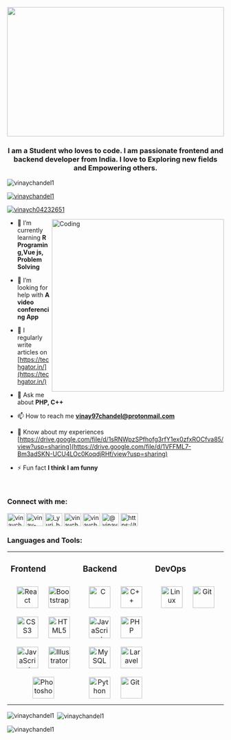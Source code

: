 <div align="center">
<img src="https://rishavanand.github.io/static/images/greetings.gif" height="300" align="center" style="width: 100%" />
</div> 
<h3 align="center">I am a Student who loves to code. I am passionate frontend and backend developer from India. I love to Exploring new fields and Empowering others.</h3>

<p align="left"> <img src="https://komarev.com/ghpvc/?username=vinaychandel1&label=Profile%20views&color=0e75b6&style=flat" alt="vinaychandel1" /> </p>

<p align="left"> <a href="https://github.com/ryo-ma/github-profile-trophy"><img src="https://github-profile-trophy.vercel.app/?username=vinaychandel1" alt="vinaychandel1" /></a> </p>

<p align="left"> <a href="https://twitter.com/vinaych04232651" target="blank"><img src="https://img.shields.io/twitter/follow/vinaych04232651?logo=twitter&style=for-the-badge" alt="vinaych04232651" /></a> </p>

<img align="right" alt="Coding" width="400" src="https://cdn.dribbble.com/users/870476/screenshots/11226950/media/9630cdb5a4e7a93677aba8db2043bae5.jpg?compress=1&resize=1600x1200">

- 🌱 I’m currently learning **R Programing,Vue js, Problem Solving**

- 🤝 I’m looking for help with **A video conferencing App**

- 📝 I regularly write articles on [https://techgator.in/](https://techgator.in/)

- 💬 Ask me about **PHP, C++**

- 📫 How to reach me **vinay97chandel@protonmail.com**

- 📄 Know about my experiences [https://drive.google.com/file/d/1sRNWpzSPfhofg3rfY1ex0zfxROCfva85/view?usp=sharing](https://drive.google.com/file/d/1VFFML7-Bm3adSKN-UCU4LOc0KoqdjRHf/view?usp=sharing)

- ⚡ Fun fact **I think I am funny**
<br>

<h3 align="left">Connect with me:</h3>
<p align="left">
<a href="https://twitter.com/vinaych04232651" target="blank"><img align="center" src="https://cdn.jsdelivr.net/npm/simple-icons@3.0.1/icons/twitter.svg" alt="vinaych04232651" height="30" width="40" /></a>
<a href="https://linkedin.com/in/vinay-chandel-39837a133" target="blank"><img align="center" src="https://cdn.jsdelivr.net/npm/simple-icons@3.0.1/icons/linkedin.svg" alt="vinay-chandel-39837a133" height="30" width="40" /></a>
<a href="https://instagram.com/i_yuri_boyka_" target="blank"><img align="center" src="https://cdn.jsdelivr.net/npm/simple-icons@3.0.1/icons/instagram.svg" alt="i_yuri_boyka_" height="30" width="40" /></a>
<a href="https://www.hackerrank.com/vinaychandel1525" target="blank"><img align="center" src="https://cdn.jsdelivr.net/npm/simple-icons@3.0.1/icons/hackerrank.svg" alt="vinaychandel1525" height="30" width="40" /></a>
<a href="https://www.leetcode.com/vinaychandel1525" target="blank"><img align="center" src="https://cdn.jsdelivr.net/npm/simple-icons@3.0.1/icons/leetcode.svg" alt="vinaychandel1525" height="30" width="40" /></a>
<a href="https://www.hackerearth.com/@vinaychandel1525" target="blank"><img align="center" src="https://cdn.jsdelivr.net/npm/simple-icons@3.0.1/icons/hackerearth.svg" alt="@vinaychandel1525" height="30" width="40" /></a>
<a href="/https://techgator.in/" target="blank"><img align="center" src="https://cdn.jsdelivr.net/npm/simple-icons@3.0.1/icons/rss.svg" alt="https://techgator.in/" height="30" width="40" /></a>
</p>

<h3 align="left">Languages and Tools:</h3>
<p align="left"> 
<table><tr><td valign="top" width="33%">



### Frontend  
<div align="center">  
<img style="margin: 10px" src="https://profilinator.rishav.dev/skills-assets/react-original-wordmark.svg" alt="React" height="50" />  
<img style="margin: 10px" src="https://profilinator.rishav.dev/skills-assets/bootstrap-plain.svg" alt="Bootstrap" height="50" />  
<img style="margin: 10px" src="https://profilinator.rishav.dev/skills-assets/css3-original-wordmark.svg" alt="CSS3" height="50" />  
<img style="margin: 10px" src="https://profilinator.rishav.dev/skills-assets/html5-original-wordmark.svg" alt="HTML5" height="50" />  
<img style="margin: 10px" src="https://profilinator.rishav.dev/skills-assets/javascript-original.svg" alt="JavaScript" height="50" />  
<img style="margin: 10px" src="https://profilinator.rishav.dev/skills-assets/adobe_illustrator-icon.svg" alt="Illustrator" height="50" />  
<img style="margin: 10px" src="https://profilinator.rishav.dev/skills-assets/photoshop-plain.svg" alt="Photoshop" height="50" />  
</div>

</td><td valign="top" width="33%">



### Backend  
<div align="center">  
<img style="margin: 10px" src="https://profilinator.rishav.dev/skills-assets/c-original.svg" alt="C" height="50" />  
<img style="margin: 10px" src="https://profilinator.rishav.dev/skills-assets/cplusplus-original.svg" alt="C++" height="50" />  
<img style="margin: 10px" src="https://profilinator.rishav.dev/skills-assets/javascript-original.svg" alt="JavaScript" height="50" />  
<img style="margin: 10px" src="https://profilinator.rishav.dev/skills-assets/php-original.svg" alt="PHP" height="50" />  
<img style="margin: 10px" src="https://profilinator.rishav.dev/skills-assets/mysql-original-wordmark.svg" alt="MySQL" height="50" />  
<img style="margin: 10px" src="https://profilinator.rishav.dev/skills-assets/laravel-plain-wordmark.svg" alt="Laravel" height="50" />  
<img style="margin: 10px" src="https://profilinator.rishav.dev/skills-assets/python-original.svg" alt="Python" height="50" />  
<img style="margin: 10px" src="https://profilinator.rishav.dev/skills-assets/git-scm-icon.svg" alt="Git" height="50" />  
</div>

</td><td valign="top" width="33%">



### DevOps  
<div align="center">  
<img style="margin: 10px" src="https://profilinator.rishav.dev/skills-assets/linux-original.svg" alt="Linux" height="50" />  
<img style="margin: 10px" src="https://profilinator.rishav.dev/skills-assets/git-scm-icon.svg" alt="Git" height="50" />  
</div>

</td></tr></table>   </p>

<p><img align="left" src="https://github-readme-stats.vercel.app/api/top-langs?username=vinaychandel1&show_icons=true&locale=en&layout=compact" alt="vinaychandel1" /></p>

<p>&nbsp;<img align="center" src="https://github-readme-stats.vercel.app/api?username=vinaychandel1&show_icons=true&locale=en" alt="vinaychandel1" /></p>

<p><img align="center" src="https://github-readme-streak-stats.herokuapp.com/?user=vinaychandel1&" alt="vinaychandel1" /></p>
